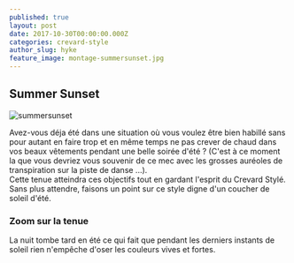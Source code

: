 ```yaml
---
published: true
layout: post
date: 2017-10-30T00:00:00.000Z
categories: crevard-style
author_slug: hyke
feature_image: montage-summersunset.jpg
---
```

## Summer Sunset

![summersunset]({{site.url}}/{{site.baseurl}}img/montage-summersunset.jpg)

Avez-vous déja été dans une situation où vous voulez être bien habillé sans pour autant en faire trop et en même temps ne pas crever de chaud dans vos beaux vêtements pendant une belle soirée d'été ? (C'est à ce moment la que vous devriez vous souvenir de ce mec avec les grosses auréoles de transpiration sur la piste de danse ...).  
Cette tenue atteindra ces objectifs tout en gardant l'esprit du Crevard Stylé. Sans plus attendre, faisons un point sur ce style digne d'un coucher de soleil d'été.

### Zoom sur la tenue

La nuit tombe tard en été ce qui fait que pendant les derniers instants de soleil rien n'empêche d'oser les couleurs vives et fortes.